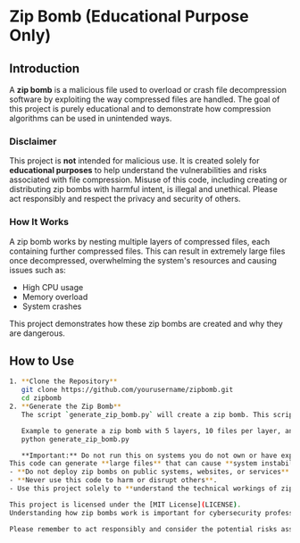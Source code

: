 # Zip Bomb (Educational Purpose Only)

## Introduction

A **zip bomb** is a malicious file used to overload or crash file decompression software by exploiting the way compressed files are handled. The goal of this project is purely educational and to demonstrate how compression algorithms can be used in unintended ways.

### Disclaimer

This project is **not** intended for malicious use. It is created solely for **educational purposes** to help understand the vulnerabilities and risks associated with file compression. Misuse of this code, including creating or distributing zip bombs with harmful intent, is illegal and unethical. Please act responsibly and respect the privacy and security of others.

### How It Works

A zip bomb works by nesting multiple layers of compressed files, each containing further compressed files. This can result in extremely large files once decompressed, overwhelming the system's resources and causing issues such as:

- High CPU usage
- Memory overload
- System crashes

This project demonstrates how these zip bombs are created and why they are dangerous.

## How to Use

```bash
1. **Clone the Repository**
   git clone https://github.com/yourusername/zipbomb.git
   cd zipbomb
2. **Generate the Zip Bomb**
   The script `generate_zip_bomb.py` will create a zip bomb. This script allows you to configure the number of layers, files per layer, and the size of the payload.

   Example to generate a zip bomb with 5 layers, 10 files per layer, and a 100GB payload:
   python generate_zip_bomb.py

   **Important:** Do not run this on systems you do not own or have explicit permission to test.
This code can generate **large files** that can cause **system instability**. Use it in a **safe, isolated environment** (such as a virtual machine or sandbox) to avoid any negative impact on your main operating system.
- **Do not deploy zip bombs on public systems, websites, or services**.
- **Never use this code to harm or disrupt others**.
- Use this project solely to **understand the technical workings of zip bombs** and **how to prevent** them.

This project is licensed under the [MIT License](LICENSE).
Understanding how zip bombs work is important for cybersecurity professionals to recognize and defend against such attacks. This project is designed to help students, developers, and IT professionals learn more about file compression and security threats.

Please remember to act responsibly and consider the potential risks associated with the use of this code.
